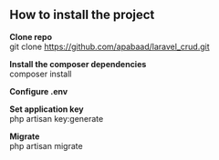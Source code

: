 <h2>How to install the project</h2>

<b>Clone repo</b><br>
git clone https://github.com/apabaad/laravel_crud.git

<b>Install the composer dependencies</b><br>
composer install

<b>Configure .env</b><br>

<b>Set application key</b><br>
php artisan key:generate

<b>Migrate</b><br>
php artisan migrate
